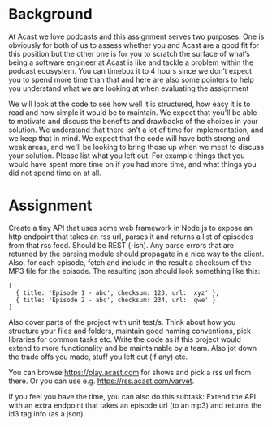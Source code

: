 # Background

At Acast we love podcasts and this assignment serves two purposes. One is obviously for both of us to assess whether you and Acast are a good fit for this position but the other one is for you to scratch the surface of what’s being a software engineer at Acast is like and tackle a problem within the podcast ecosystem. You can timebox it to 4 hours since we don’t expect you to spend more time than that and here are also some pointers to help you understand what we are looking at when evaluating the assignment

We will look at the code to see how well it is structured, how easy it is to read and how simple it would be to maintain.
We expect that you'll be able to motivate and discuss the benefits and drawbacks of the choices in your solution.
We understand that there isn't a lot of time for implementation, and we keep that in mind. We expect that the code will have both strong and weak areas, and we'll be looking to bring those up when we meet to discuss your solution.
Please list what you left out. For example things that you would have spent more time on if you had more time, and what things you did not spend time on at all.

# Assignment
Create a tiny API that uses some web framework in Node.js to expose an http endpoint that takes an rss url, parses it and returns a list of episodes from that rss feed. Should be REST (-ish). Any parse errors that are returned by the parsing module should propagate in a nice way to the client. Also, for each episode, fetch and include in the result a checksum of the MP3 file for the episode. The resulting json should look something like this:
```
[
  { title: 'Episode 1 - abc', checksum: 123, url: 'xyz' },
  { title: 'Episode 2 - abc', checksum: 234, url: 'qwe' }
]
```

Also cover parts of the project with unit test/s. Think about how you structure your files and folders, maintain good naming conventions, pick libraries for common tasks etc. Write the code as if this project would extend to more functionality and be maintainable by a team. Also jot down the trade offs you made, stuff you left out (if any) etc.

You can browse https://play.acast.com for shows and pick a rss url from there. Or you can use e.g. https://rss.acast.com/varvet. 

If you feel you have the time, you can also do this subtask: Extend the API with an extra endpoint that takes an episode url (to an mp3) and returns the id3 tag info (as a json).
